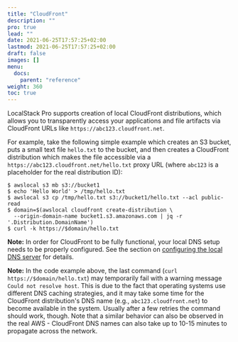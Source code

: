 ```yaml
---
title: "CloudFront"
description: ""
pro: true
lead: ""
date: 2021-06-25T17:57:25+02:00
lastmod: 2021-06-25T17:57:25+02:00
draft: false
images: []
menu:
  docs:
    parent: "reference"
weight: 360
toc: true
---
```


LocalStack Pro supports creation of local CloudFront distributions, which allows you to transparently access your applications and file artifacts via CloudFront URLs like `https://abc123.cloudfront.net`.

For example, take the following simple example which creates an S3 bucket, puts a small text file `hello.txt` to the bucket, and then creates a CloudFront distribution which makes the file accessible via a `https://abc123.cloudfront.net/hello.txt` proxy URL (where `abc123` is a placeholder for the real distribution ID):
```
$ awslocal s3 mb s3://bucket1
$ echo 'Hello World' > /tmp/hello.txt
$ awslocal s3 cp /tmp/hello.txt s3://bucket1/hello.txt --acl public-read
$ domain=$(awslocal cloudfront create-distribution \
  --origin-domain-name bucket1.s3.amazonaws.com | jq -r '.Distribution.DomainName')
$ curl -k https://$domain/hello.txt
```

**Note:** In order for CloudFront to be fully functional, your local DNS setup needs to be properly configured. See the section on [configuring the local DNS server](#configuring-local-dns-server) for details.

**Note:** In the code example above, the last command (`curl https://$domain/hello.txt`) may temporarily fail with a warning message `Could not resolve host`. This is due to the fact that operating systems use different DNS caching strategies, and it may take some time for the CloudFront distribution's DNS name (e.g., `abc123.cloudfront.net`) to become available in the system. Usually after a few retries the command should work, though. Note that a similar behavior can also be observed in the real AWS - CloudFront DNS names can also take up to 10-15 minutes to propagate across the network.
